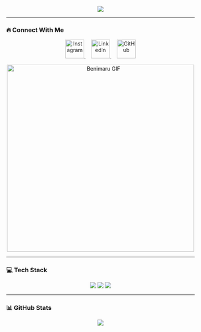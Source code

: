 <p align="center">
  <img src="https://capsule-render.vercel.app/api?type=blur&height=300&color=gradient&text=Hey!!&section=header&reversal=true&animation=twinkling&fontSize=70&fontAlignY=80"/>
</p>

---

### 🔥 Connect With Me
<p align="center">
  <!-- Instagram -->
  <a href="https://www.instagram.com/kathirrrrrr0_0/" target="_blank">
    <img height="50" src="https://upload.wikimedia.org/wikipedia/commons/a/a5/Instagram_icon.png" alt="Instagram"/>
  </a>
  
  <!-- LinkedIn -->
  <a href="https://www.linkedin.com/in/kathir-s-4b5931292/" target="_blank" style="margin: 0 15px;">
    <img height="50" src="https://upload.wikimedia.org/wikipedia/commons/c/ca/LinkedIn_logo_initials.png" alt="LinkedIn"/>
  </a>
  
  <!-- GitHub -->
  <a href="https://github.com/Kathir0-0" target="_blank">
    <img height="50" src="https://icon-library.com/images/github-icon-white/github-icon-white-6.jpg" alt="GitHub"/>
  </a>
</p>

<p align="center">
  <!-- Working GIF from Giphy -->
  <img src="https://media.giphy.com/media/v1.Y2lkPTc5MGI3NjExcWZqYzVjZ3RjZ3RqZ3RjZ3RjZ3RjZ3RjZ3RjZ3QvY2hhaW5zYXcvYmVuaW1hcnUtc3RhcmUvZ2lm.gif" width="500" alt="Benimaru GIF"/>
</p>

---

### 💻 Tech Stack
<p align="center">
  <img src="https://img.shields.io/badge/Python-3776AB?style=for-the-badge&logo=python&logoColor=white"/>
  <img src="https://img.shields.io/badge/JavaScript-F7DF1E?style=for-the-badge&logo=javascript&logoColor=black"/>
  <img src="https://img.shields.io/badge/React-20232A?style=for-the-badge&logo=react&logoColor=61DAFB"/>
</p>

---

### 📊 GitHub Stats
<p align="center">
  <img src="https://github-readme-stats.vercel.app/api?username=Kathir0-0&show_icons=true&theme=radical"/>
</p>
